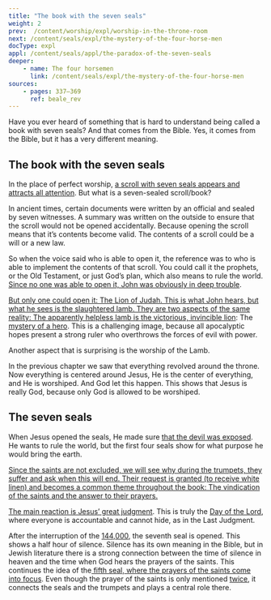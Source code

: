 ```yaml
---
title: "The book with the seven seals"
weight: 2
prev:  /content/worship/expl/worship-in-the-throne-room
next: /content/seals/expl/the-mystery-of-the-four-horse-men
docType: expl
appl: /content/seals/appl/the-paradox-of-the-seven-seals
deeper:
    - name: The four horsemen
      link: /content/seals/expl/the-mystery-of-the-four-horse-men
sources: 
    - pages: 337–369
      ref: beale_rev
---
```


Have you ever heard of something that is hard to understand being called a book with seven seals? And that comes from the Bible. Yes, it comes from the Bible, but it has a very different meaning.

## The book with the seven seals

<a name="92c0"></a>
In the place of perfect worship, [a scroll with seven seals appears and attracts all attention](https://www.bibleserver.com/NIV/Revelation5%3A1). But what is a seven-sealed scroll/book?

In ancient times, certain documents were written by an official and sealed by seven witnesses. A summary was written on the outside to ensure that the scroll would not be opened accidentally. Because opening the scroll means that it’s contents become valid. The contents of a scroll could be a will or a new law.

So when the voice said who is able to open it, the reference was to who is able to implement the contents of that scroll. You could call it the prophets, or the Old Testament, or just God’s plan, which also means to rule the world. [Since no one was able to open it, John was obviously in deep trouble](https://www.bibleserver.com/NIV/Revelation5%3A2-4).

[But only one could open it: The Lion of Judah. This is what John hears, but what he sees is the slaughtered lamb. They are two aspects of the same reality: The apparently helpless lamb is the victorious, invincible lion](https://www.bibleserver.com/NIV/Revelation5%3A5-7): The [mystery of a hero](/topics/hero/short/a-real-hero). This is a challenging image, because all apocalyptic hopes present a strong ruler who overthrows the forces of evil with power.

Another aspect that is surprising is the worship of the Lamb.

In the previous chapter we saw that everything revolved around the throne. Now everything is centered around Jesus, He is the center of everything, and He is worshiped. And God let this happen. This shows that Jesus is really God, because only God is allowed to be worshiped.

## The seven seals

<a name="4f8c"></a>
When Jesus opened the seals, He made sure [that the devil was exposed](/content/seals/expl/the-mystery-of-the-four-horse-men). He wants to rule the world, but the first four seals show for what purpose he would bring the earth.

[Since the saints are not excluded, we will see why during the trumpets, they suffer and ask when this will end. Their request is granted (to receive white linen) and becomes a common theme throughout the book: The vindication of the saints and the answer to their prayers.](https://www.bibleserver.com/NIV/Revelation6%3A9-11)

[The main reaction is Jesus’ great judgment](https://www.bibleserver.com/NIV/Revelation6%3A12-17). This is truly the [Day of the Lord](/background/israel/expl/the-day-of-the-lord), where everyone is accountable and cannot hide, as in the Last Judgment.

After the interruption of the [144,000](/content/army/expl/the-144000), the seventh seal is opened. This shows a half hour of silence. Silence has its own meaning in the Bible, but in Jewish literature there is a strong connection between the time of silence in heaven and the time when God hears the prayers of the saints. This continues the idea of the[ fifth seal, where the prayers of the saints come into focus](https://www.bibleserver.com/NIV/Revelation6%3A9-11). Even though the prayer of the saints is only mentioned [twice](https://www.bibleserver.com/NIV/Revelation8%3A2-5), it connects the seals and the trumpets and plays a central role there.
